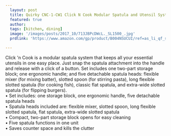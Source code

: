 ```yaml
---
  layout: post
  title: Quirky CNC-1-CW1 Click N Cook Modular Spatula and Utensil System
  featured: true
  author: 
  tags: [kitchen, dining]
  image: '/images/posts/2017_10/713JBPcDWcL._SL1500_.jpg'
  prdlink: 'https://www.amazon.com/gp/product/B004NSUCUI/ref=as_li_qf_sp_asin_il_tl?ie=UTF8&tag=ehdwhqkr-20&camp=1789&creative=9325&linkCode=as2&creativeASIN=B004NSUCUI&linkId=b1509c6ca37ea977c5d1512d901098a3'

---
```


Click 'n Cook is a modular spatula system that keeps all your essential utensils in one easy place. Just snap the spatula attachment into the handle and release with a click of a button. Set includes one two-part storage block; one ergonomic handle; and five detachable spatula heads: flexible mixer (for mixing batter), slotted spoon (for stirring pasta), long flexible slotted spatula (for cooking fish), classic flat spatula, and extra-wide slotted spatula (for flipping burgers).
<br>
• Set includes: one storage block, one ergonomic handle, five detachable spatula heads <br>
• Spatula heads included are: flexible mixer, slotted spoon, long flexible slotted spatula, flat spatula, extra-wide slotted spatula<br>
• Compact, two-part storage block opens for easy cleaning<br>
• Five spatula functions in one unit<br>
• Saves counter space and kills the clutter<br>